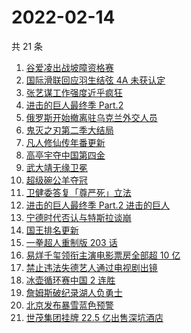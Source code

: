 # 2022-02-14

共 21 条

<!-- BEGIN -->
<!-- 最后更新时间 Mon Feb 14 2022 12:08:48 GMT+0800 (China Standard Time) -->

1. [谷爱凌出战坡障资格赛](https://www.zhihu.com/search?q=谷爱凌)
1. [国际滑联回应羽生结弦 4A 未获认定](https://www.zhihu.com/search?q=羽生结弦)
1. [张艺谋工作强度近乎疯狂](https://www.zhihu.com/search?q=张艺谋工作强度)
1. [进击的巨人最终季 Part.2](https://www.zhihu.com/search?q=进击的巨人)
1. [俄罗斯开始撤离驻乌克兰外交人员](https://www.zhihu.com/search?q=俄罗斯乌克兰)
1. [鬼灭之刃第二季大结局](https://www.zhihu.com/search?q=鬼灭之刃)
1. [凡人修仙传年番更新](https://www.zhihu.com/search?q=凡人修仙传)
1. [高亭宇夺中国第四金](https://www.zhihu.com/search?q=高亭宇)
1. [武大靖无缘卫冕](https://www.zhihu.com/search?q=武大靖)
1. [超级碗公羊夺冠](https://www.zhihu.com/search?q=超级碗)
1. [卫健委答复「尊严死」立法](https://www.zhihu.com/search?q=尊严死)
1. [进击的巨人最终季 Part.2 进击的巨人](https://www.zhihu.com/search?q=进击的巨人)
1. [宁德时代否认与特斯拉谈崩](https://www.zhihu.com/search?q=宁德时代)
1. [国王排名更新](https://www.zhihu.com/search?q=国王排名)
1. [一拳超人重制版 203 话](https://www.zhihu.com/search?q=一拳超人)
1. [易烊千玺领衔主演电影票房全部超 10 亿](https://www.zhihu.com/search?q=易烊千玺)
1. [禁止违法失德艺人通过电视剧出镜](https://www.zhihu.com/search?q=失德艺人)
1. [冰壶循环赛中国 2 连胜](https://www.zhihu.com/search?q=冰壶)
1. [詹姆斯破纪录湖人负勇士](https://www.zhihu.com/search?q=湖人)
1. [北京发布暴雪蓝色预警](https://www.zhihu.com/search?q=北京暴雪蓝色预警)
1. [世茂集团挂牌 22.5 亿出售深坑酒店](https://www.zhihu.com/search?q=世茂集团)

<!-- END -->
